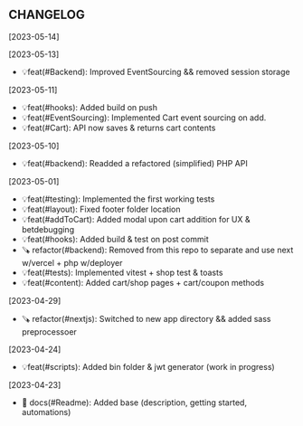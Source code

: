 CHANGELOG
----------------------

[2023-05-14]

[2023-05-13]
 * 💡feat(#Backend): Improved EventSourcing && removed session storage

[2023-05-11]
 * 💡feat(#hooks): Added build on push
 * 💡feat(#EventSourcing): Implemented Cart event sourcing on add.
 * 💡feat(#Cart): API now saves & returns cart contents

[2023-05-10]
 * 💡feat(#backend): Readded a refactored (simplified) PHP API

[2023-05-01]
 * 💡feat(#testing): Implemented the first working tests
 * 💡feat(#layout): Fixed footer folder location
 * 💡feat(#addToCart): Added modal upon cart addition for UX & betdebugging
 * 💡feat(#hooks): Added build & test on post commit
 * 🪚 refactor(#backend): Removed from this repo to separate and use next w/vercel + php w/deployer
 * 💡feat(#tests): Implemented vitest + shop test & toasts
 * 💡feat(#content): Added cart/shop pages + cart/coupon methods

[2023-04-29]
 * 🪚 refactor(#nextjs): Switched to new app directory && added sass preprocessoer

[2023-04-24]
 * 💡feat(#scripts): Added bin folder & jwt generator (work in progress)

[2023-04-23]
 * 📖 docs(#Readme): Added base (description, getting started, automations)
